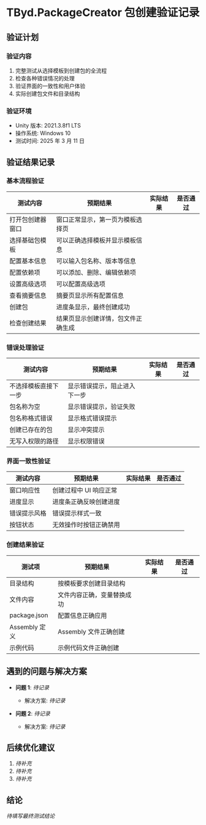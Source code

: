 # TByd.PackageCreator 包创建验证记录

## 验证计划

### 验证内容

1. 完整测试从选择模板到创建包的全流程
2. 检查各种错误情况的处理
3. 验证界面的一致性和用户体验
4. 实际创建包文件和目录结构

### 验证环境

-   Unity 版本: 2021.3.8f1 LTS
-   操作系统: Windows 10
-   测试时间: 2025 年 3 月 11 日

## 验证结果记录

### 基本流程验证

| 测试内容         | 预期结果                           | 实际结果 | 是否通过 |
| ---------------- | ---------------------------------- | -------- | -------- |
| 打开包创建器窗口 | 窗口正常显示，第一页为模板选择页   |          |          |
| 选择基础包模板   | 可以正确选择模板并显示模板信息     |          |          |
| 配置基本信息     | 可以输入包名称、版本等信息         |          |          |
| 配置依赖项       | 可以添加、删除、编辑依赖项         |          |          |
| 设置高级选项     | 可以配置高级选项                   |          |          |
| 查看摘要信息     | 摘要页显示所有配置信息             |          |          |
| 创建包           | 进度条显示，最终创建成功           |          |          |
| 检查创建结果     | 结果页显示创建详情，包文件正确生成 |          |          |

### 错误处理验证

| 测试内容             | 预期结果                     | 实际结果 | 是否通过 |
| -------------------- | ---------------------------- | -------- | -------- |
| 不选择模板直接下一步 | 显示错误提示，阻止进入下一步 |          |          |
| 包名称为空           | 显示错误提示，验证失败       |          |          |
| 包名称格式错误       | 显示格式错误提示             |          |          |
| 创建已存在的包       | 显示冲突提示                 |          |          |
| 无写入权限的路径     | 显示权限错误                 |          |          |

### 界面一致性验证

| 测试内容     | 预期结果               | 实际结果 | 是否通过 |
| ------------ | ---------------------- | -------- | -------- |
| 窗口响应性   | 创建过程中 UI 响应正常 |          |          |
| 进度显示     | 进度条正确反映创建进度 |          |          |
| 错误提示风格 | 错误提示样式一致       |          |          |
| 按钮状态     | 无效操作时按钮正确禁用 |          |          |

### 创建结果验证

| 测试项        | 预期结果                   | 实际结果 | 是否通过 |
| ------------- | -------------------------- | -------- | -------- |
| 目录结构      | 按模板要求创建目录结构     |          |          |
| 文件内容      | 文件内容正确，变量替换成功 |          |          |
| package.json  | 配置信息正确应用           |          |          |
| Assembly 定义 | Assembly 文件正确创建      |          |          |
| 示例代码      | 示例代码文件正确创建       |          |          |

## 遇到的问题与解决方案

-   **问题 1**: _待记录_

    -   解决方案: _待记录_

-   **问题 2**: _待记录_
    -   解决方案: _待记录_

## 后续优化建议

1. _待补充_
2. _待补充_
3. _待补充_

## 结论

_待填写最终测试结论_
